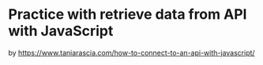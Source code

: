 # Practice with retrieve data from API with JavaScript

by https://www.taniarascia.com/how-to-connect-to-an-api-with-javascript/
